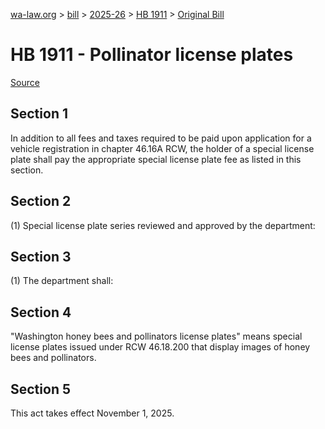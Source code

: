 [wa-law.org](/) > [bill](/bill/) > [2025-26](/bill/2025-26/) > [HB 1911](/bill/2025-26/hb/1911/) > [Original Bill](/bill/2025-26/hb/1911/1/)

# HB 1911 - Pollinator license plates

[Source](http://lawfilesext.leg.wa.gov/biennium/2025-26/Pdf/Bills/House%20Bills/1911.pdf)

## Section 1
In addition to all fees and taxes required to be paid upon application for a vehicle registration in chapter 46.16A RCW, the holder of a special license plate shall pay the appropriate special license plate fee as listed in this section.

## Section 2
(1) Special license plate series reviewed and approved by the department:

## Section 3
(1) The department shall:

## Section 4
"Washington honey bees and pollinators license plates" means special license plates issued under RCW 46.18.200 that display images of honey bees and pollinators.

## Section 5
This act takes effect November 1, 2025.
